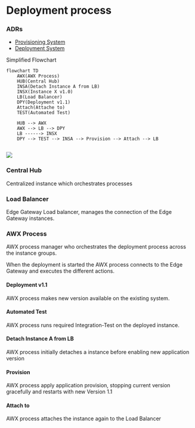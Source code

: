 # Deployment process

### ADRs
- [Provisioning System](../ADRs/06-ProvisioningService.md)
- [Deployment System](../ADRs/05-DeployementSystem.md)

Simplified Flowchart

```mermaid
flowchart TD
    AWX(AWX Process)
    HUB(Central Hub)
    INSA(Detach Instance A from LB)
    INSX(Instance X v1.0)
    LB(Load Balancer)
    DPY(Deployment v1.1)
    Attach(Attache to)
    TEST(Automated Test)
    
    HUB --> AWX
    AWX --> LB --> DPY
    LB ------> INSX
    DPY --> TEST --> INSA --> Provision --> Attach --> LB
    
```
[![](https://mermaid.ink/img/pako:eNpFUFFrwyAQ_iuHTw7asb7moWCWQQthFJKxDPJyi2YJi1rUdJTS_z6NLjsQz-877_vubqTTXJCM9JP-6QY0DuqiVeCDvTfUHzgZ3QlrHyJ6eMvps1DO4ASH-TOhx9eK0UI47AY4KutQdQIY9EZLKPP_ooaubAOX3eNTosqclho55DgF0iS4OH34rudJX6WXDB92iWEuaNF4gdMJrl-qmrLZaYlOcKiFdYlZ3cN2uw-zrUMuQBlxL_hnyL9D7Bfbq52lKqhAotiS-B1dRjtqFbtHV7Ev2RApjMSR-y3fQqOWuEFI0ZLMpxzNd0tadfd16I1XV9WRzJlZbMh85n6MYsQvg5JkPU5W3H8B515_Gg?type=png)](https://mermaid.live/edit#pako:eNpFUFFrwyAQ_iuHTw7asb7moWCWQQthFJKxDPJyi2YJi1rUdJTS_z6NLjsQz-877_vubqTTXJCM9JP-6QY0DuqiVeCDvTfUHzgZ3QlrHyJ6eMvps1DO4ASH-TOhx9eK0UI47AY4KutQdQIY9EZLKPP_ooaubAOX3eNTosqclho55DgF0iS4OH34rudJX6WXDB92iWEuaNF4gdMJrl-qmrLZaYlOcKiFdYlZ3cN2uw-zrUMuQBlxL_hnyL9D7Bfbq52lKqhAotiS-B1dRjtqFbtHV7Ev2RApjMSR-y3fQqOWuEFI0ZLMpxzNd0tadfd16I1XV9WRzJlZbMh85n6MYsQvg5JkPU5W3H8B515_Gg)

### Central Hub

Centralized instance which orchestrates processes

### Load Balancer

Edge Gateway Load balancer, manages the connection of the Edge Gateway instances.

### AWX Process

AWX process manager who orchestrates the deployment process across the instance groups.

When the deployment is started the AWX process connects to the Edge Gateway and executes the different actions. 

 


#### Deployment v1.1

AWX process makes new version available on the existing system.

#### Automated Test

AWX process runs required Integration-Test on the deployed instance. 

#### Detach Instance A from LB

AWX process initially detaches a instance before enabling new application version

#### Provision

AWX process apply application provision, stopping current version gracefully and restarts with new Version 1.1

#### Attach to

AWX process attaches the instance again to the Load Balancer 